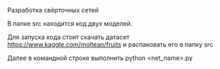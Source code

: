Разработка свёрточных сетей

В папке src находится код двух моделей. 

Для запуска кода стоит скачать датасет https://www.kaggle.com/moltean/fruits и раcпаковать его в папку src

Далее в командной строке выполнить python <net_name>.py
